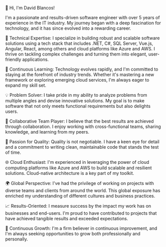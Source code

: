 👋 Hi, I'm David Blancos!

I'm a passionate and results-driven software engineer with over 5 years of experience in the IT industry. My journey began with a deep fascination for technology, and it has since evolved into a rewarding career.

🚀 Technical Expertise: I specialize in building robust and scalable software solutions using a tech stack that includes .NET, C#, SQL Server, Vue.js, Angular, React, among others and cloud platforms like Azure and AWS. I thrive on tackling complex challenges and turning them into elegant, user-friendly applications.

🌟 Continuous Learning: Technology evolves rapidly, and I'm committed to staying at the forefront of industry trends. Whether it's mastering a new framework or exploring emerging cloud services, I'm always eager to expand my skill set.

💡 Problem Solver: I take pride in my ability to analyze problems from multiple angles and devise innovative solutions. My goal is to make software that not only meets functional requirements but also delights users.

🤝 Collaborative Team Player: I believe that the best results are achieved through collaboration. I enjoy working with cross-functional teams, sharing knowledge, and learning from my peers.

🔑 Passion for Quality: Quality is not negotiable. I have a keen eye for detail and a commitment to writing clean, maintainable code that stands the test of time.

🌐 Cloud Enthusiast: I'm experienced in leveraging the power of cloud computing platforms like Azure and AWS to build scalable and resilient solutions. Cloud-native architecture is a key part of my toolkit.

🌍 Global Perspective: I've had the privilege of working on projects with diverse teams and clients from around the world. This global exposure has enriched my understanding of different cultures and business practices.

📈 Results-Oriented: I measure success by the impact my work has on businesses and end-users. I'm proud to have contributed to projects that have achieved tangible results and exceeded expectations.

🌱 Continuous Growth: I'm a firm believer in continuous improvement, and I'm always seeking opportunities to grow both professionally and personally.

